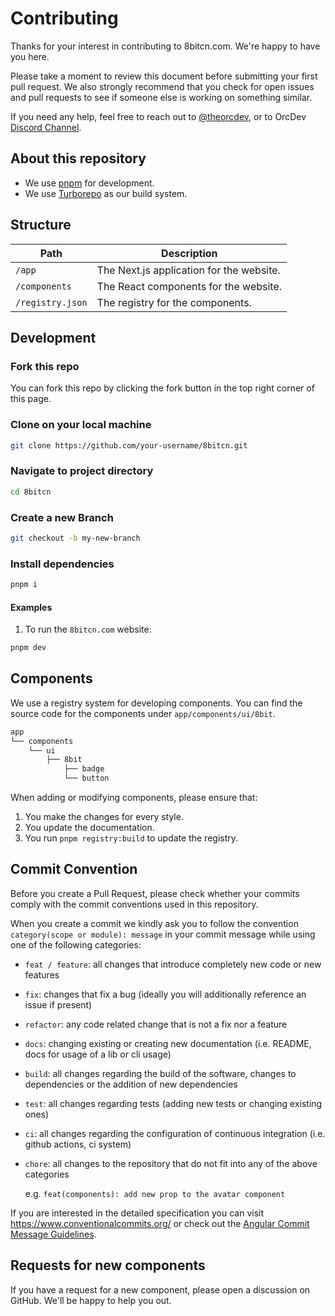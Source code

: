 # Contributing

Thanks for your interest in contributing to 8bitcn.com. We're happy to have you here.

Please take a moment to review this document before submitting your first pull request. We also strongly recommend that you check for open issues and pull requests to see if someone else is working on something similar.

If you need any help, feel free to reach out to [@theorcdev](https://twitter.com/theorcdev), or to OrcDev <a href="https://discord.com/invite/uFB5YzH9YG">Discord Channel</a>.

## About this repository

- We use [pnpm](https://pnpm.io) for development.
- We use [Turborepo](https://turbo.build/repo) as our build system.

## Structure

| Path             | Description                              |
| ---------------- | ---------------------------------------- |
| `/app`           | The Next.js application for the website. |
| `/components`    | The React components for the website.    |
| `/registry.json` | The registry for the components.         |

## Development

### Fork this repo

You can fork this repo by clicking the fork button in the top right corner of this page.

### Clone on your local machine

```bash
git clone https://github.com/your-username/8bitcn.git
```

### Navigate to project directory

```bash
cd 8bitcn
```

### Create a new Branch

```bash
git checkout -b my-new-branch
```

### Install dependencies

```bash
pnpm i
```

#### Examples

1. To run the `8bitcn.com` website:

```bash
pnpm dev
```

## Components

We use a registry system for developing components. You can find the source code for the components under `app/components/ui/8bit`.

```bash
app
└── components
    └── ui
        ├── 8bit
            ├── badge
            └── button
```

When adding or modifying components, please ensure that:

1. You make the changes for every style.
2. You update the documentation.
3. You run `pnpm registry:build` to update the registry.

## Commit Convention

Before you create a Pull Request, please check whether your commits comply with
the commit conventions used in this repository.

When you create a commit we kindly ask you to follow the convention
`category(scope or module): message` in your commit message while using one of
the following categories:

- `feat / feature`: all changes that introduce completely new code or new
  features
- `fix`: changes that fix a bug (ideally you will additionally reference an
  issue if present)
- `refactor`: any code related change that is not a fix nor a feature
- `docs`: changing existing or creating new documentation (i.e. README, docs for
  usage of a lib or cli usage)
- `build`: all changes regarding the build of the software, changes to
  dependencies or the addition of new dependencies
- `test`: all changes regarding tests (adding new tests or changing existing
  ones)
- `ci`: all changes regarding the configuration of continuous integration (i.e.
  github actions, ci system)
- `chore`: all changes to the repository that do not fit into any of the above
  categories

  e.g. `feat(components): add new prop to the avatar component`

If you are interested in the detailed specification you can visit
https://www.conventionalcommits.org/ or check out the
[Angular Commit Message Guidelines](https://github.com/angular/angular/blob/22b96b9/CONTRIBUTING.md#-commit-message-guidelines).

## Requests for new components

If you have a request for a new component, please open a discussion on GitHub. We'll be happy to help you out.
